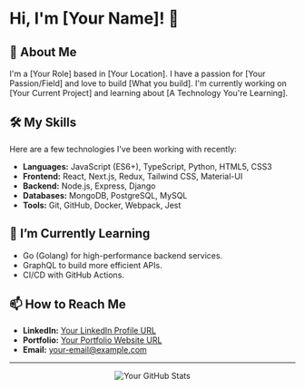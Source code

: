 # Hi, I'm [Your Name]! 👋

## 🚀 About Me
I'm a [Your Role] based in [Your Location]. I have a passion for [Your Passion/Field] and love to build [What you build]. I'm currently working on [Your Current Project] and learning about [A Technology You're Learning].

## 🛠️ My Skills
Here are a few technologies I've been working with recently:

* **Languages:** JavaScript (ES6+), TypeScript, Python, HTML5, CSS3
* **Frontend:** React, Next.js, Redux, Tailwind CSS, Material-UI
* **Backend:** Node.js, Express, Django
* **Databases:** MongoDB, PostgreSQL, MySQL
* **Tools:** Git, GitHub, Docker, Webpack, Jest

## 🌱 I’m Currently Learning
-   Go (Golang) for high-performance backend services.
-   GraphQL to build more efficient APIs.
-   CI/CD with GitHub Actions.

## 📫 How to Reach Me
-   **LinkedIn:** [Your LinkedIn Profile URL](https://linkedin.com/in/your-username)
-   **Portfolio:** [Your Portfolio Website URL](https://your-website.com)
-   **Email:** [your-email@example.com](mailto:your-email@example.com)

---
<p align="center">
  <img src="https://github-readme-stats.vercel.app/api?username=your-github-username&show_icons=true&theme=radical" alt="Your GitHub Stats" />
</p>
